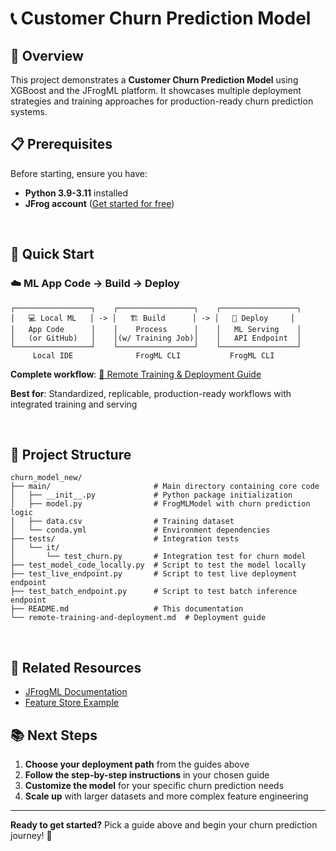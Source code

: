# 📞 Customer Churn Prediction Model

## 🎯 Overview

This project demonstrates a **Customer Churn Prediction Model** using XGBoost and the JFrogML platform. It showcases multiple deployment strategies and training approaches for production-ready churn prediction systems.

## 📋 Prerequisites

Before starting, ensure you have:

- **Python 3.9-3.11** installed
- **JFrog account** ([Get started for free](https://jfrog.com/start-free/))

<br>

## 🚀 Quick Start

### ☁️ **ML App Code → Build → Deploy**

```
┌─────────────────┐    ┌─────────────────┐    ┌─────────────────┐
│   💻 Local ML   │ -> │   🏗️ Build      │ -> │   🚀 Deploy     │
│   App Code      │    │    Process      │    │   ML Serving    │
│   (or GitHub)   │    │(w/ Training Job)│    │   API Endpoint  │
└─────────────────┘    └─────────────────┘    └─────────────────┘
     Local IDE              FrogML CLI           FrogML CLI
```

**Complete workflow**: [🚀 Remote Training & Deployment Guide](remote-training-and-deployment.md)

**Best for**: Standardized, replicable, production-ready workflows with integrated training and serving

<br>


## 📁 Project Structure

```
churn_model_new/
├── main/                       # Main directory containing core code
│   ├── __init__.py             # Python package initialization
│   ├── model.py                # FrogMLModel with churn prediction logic
│   ├── data.csv                # Training dataset
│   └── conda.yml               # Environment dependencies
├── tests/                      # Integration tests
│   └── it/
│       └── test_churn.py       # Integration test for churn model
├── test_model_code_locally.py  # Script to test the model locally
├── test_live_endpoint.py       # Script to test live deployment endpoint
├── test_batch_endpoint.py      # Script to test batch inference endpoint
├── README.md                   # This documentation
└── remote-training-and-deployment.md  # Deployment guide
```

<br>

## 🔗 Related Resources

- [JFrogML Documentation](https://jfrog.com/help/r/jfrog-ml-documentation/jfrog-ml-introduction)
- [Feature Store Example](../feature_set_quickstart_guide/README.md)


## 📚 Next Steps

1. **Choose your deployment path** from the guides above
2. **Follow the step-by-step instructions** in your chosen guide
3. **Customize the model** for your specific churn prediction needs
4. **Scale up** with larger datasets and more complex feature engineering

---

**Ready to get started?** Pick a guide above and begin your churn prediction journey! 🚀